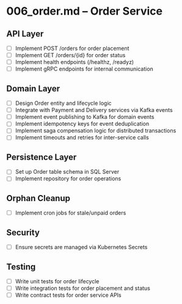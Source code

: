 # 006_order.md – Order Service

## API Layer

- [ ] Implement POST /orders for order placement
- [ ] Implement GET /orders/{id} for order status
- [ ] Implement health endpoints (/healthz, /readyz)
- [ ] Implement gRPC endpoints for internal communication

## Domain Layer

- [ ] Design Order entity and lifecycle logic
- [ ] Integrate with Payment and Delivery services via Kafka events
- [ ] Implement event publishing to Kafka for domain events
- [ ] Implement idempotency keys for event deduplication
- [ ] Implement saga compensation logic for distributed transactions
- [ ] Implement timeouts and retries for inter-service calls

## Persistence Layer

- [ ] Set up Order table schema in SQL Server
- [ ] Implement repository for order operations

## Orphan Cleanup

- [ ] Implement cron jobs for stale/unpaid orders

## Security

- [ ] Ensure secrets are managed via Kubernetes Secrets

## Testing

- [ ] Write unit tests for order lifecycle
- [ ] Write integration tests for order placement and status
- [ ] Write contract tests for order service APIs

